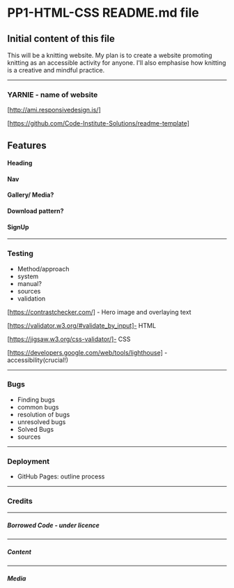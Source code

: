 # PP1-HTML-CSS README.md file
## Initial content of this file

This will be a knitting website.
My plan is to create a website promoting knitting as an accessible activity for anyone.
I'll also emphasise how knitting is a creative and mindful practice.

-----

### YARNIE - name of website

[http://ami.responsivedesign.is/]

[https://github.com/Code-Institute-Solutions/readme-template]

## Features
#### Heading
#### Nav
#### Gallery/ Media?
#### Download pattern?
#### SignUp

-----

### Testing
- Method/approach
- system
- manual?
- sources
- validation

[https://contrastchecker.com/] - Hero image and overlaying text

[https://validator.w3.org/#validate_by_input]- HTML

[https://jigsaw.w3.org/css-validator/]- CSS

[https://developers.google.com/web/tools/lighthouse] - accessibility(crucial!)

-----

### Bugs
- Finding bugs
- common bugs
- resolution of bugs
- unresolved bugs
- Solved Bugs
- sources

-----

### Deployment
- GitHub Pages: outline process

-----

### Credits

-----

##### Borrowed Code - under licence

-----

##### Content

------

##### Media